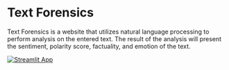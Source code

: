 # Text Forensics

Text Forensics is a website that utilizes natural language processing to perform analysis on the entered text. The result of the analysis will present the sentiment, polarity score, factuality, and emotion of the text.

[![Streamlit App](https://static.streamlit.io/badges/streamlit_badge_black_white.svg)](https://rodin-sh-text-forensics-app-1a78kc.streamlitapp.com/)
